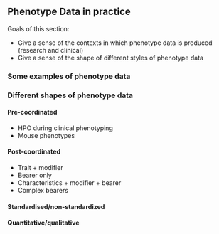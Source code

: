 ## Phenotype Data in practice

Goals of this section:

- Give a sense of the contexts in which phenotype data is produced (research and clinical)
- Give a sense of the shape of different styles of phenotype data

### Some examples of phenotype data

### Different shapes of phenotype data

#### Pre-coordinated

- HPO during clinical phenotyping
- Mouse phenotypes

#### Post-coordinated

- Trait + modifier
- Bearer only
- Characteristics + modifier + bearer
- Complex bearers

#### Standardised/non-standardized

#### Quantitative/qualitative